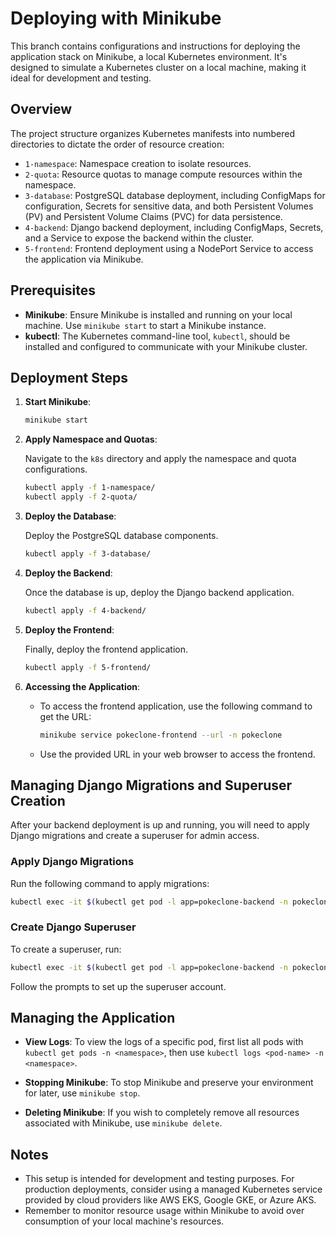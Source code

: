 # Deploying with Minikube

This branch contains configurations and instructions for deploying the application stack on Minikube, a local Kubernetes environment. It's designed to simulate a Kubernetes cluster on a local machine, making it ideal for development and testing.

## Overview

The project structure organizes Kubernetes manifests into numbered directories to dictate the order of resource creation:

- `1-namespace`: Namespace creation to isolate resources.
- `2-quota`: Resource quotas to manage compute resources within the namespace.
- `3-database`: PostgreSQL database deployment, including ConfigMaps for configuration, Secrets for sensitive data, and both Persistent Volumes (PV) and Persistent Volume Claims (PVC) for data persistence.
- `4-backend`: Django backend deployment, including ConfigMaps, Secrets, and a Service to expose the backend within the cluster.
- `5-frontend`: Frontend deployment using a NodePort Service to access the application via Minikube.

## Prerequisites

- **Minikube**: Ensure Minikube is installed and running on your local machine. Use `minikube start` to start a Minikube instance.
- **kubectl**: The Kubernetes command-line tool, `kubectl`, should be installed and configured to communicate with your Minikube cluster.

## Deployment Steps

1. **Start Minikube**:

   ```bash
   minikube start
   ```

2. **Apply Namespace and Quotas**:

   Navigate to the `k8s` directory and apply the namespace and quota configurations.

   ```bash
   kubectl apply -f 1-namespace/
   kubectl apply -f 2-quota/
   ```

3. **Deploy the Database**:

   Deploy the PostgreSQL database components.

   ```bash
   kubectl apply -f 3-database/
   ```

4. **Deploy the Backend**:

   Once the database is up, deploy the Django backend application.

   ```bash
   kubectl apply -f 4-backend/
   ```

5. **Deploy the Frontend**:

   Finally, deploy the frontend application.

   ```bash
   kubectl apply -f 5-frontend/
   ```

6. **Accessing the Application**:

   - To access the frontend application, use the following command to get the URL:

     ```bash
     minikube service pokeclone-frontend --url -n pokeclone
     ```

   - Use the provided URL in your web browser to access the frontend.

## Managing Django Migrations and Superuser Creation

After your backend deployment is up and running, you will need to apply Django migrations and create a superuser for admin access.

### Apply Django Migrations

Run the following command to apply migrations:

```bash
kubectl exec -it $(kubectl get pod -l app=pokeclone-backend -n pokeclone -o jsonpath="{.items[0].metadata.name}") -n pokeclone -- python manage.py migrate
```

### Create Django Superuser

To create a superuser, run:

```bash
kubectl exec -it $(kubectl get pod -l app=pokeclone-backend -n pokeclone -o jsonpath="{.items[0].metadata.name}") -n pokeclone -- python manage.py createsuperuser
```

Follow the prompts to set up the superuser account.

## Managing the Application

- **View Logs**:
  To view the logs of a specific pod, first list all pods with `kubectl get pods -n <namespace>`, then use `kubectl logs <pod-name> -n <namespace>`.

- **Stopping Minikube**:
  To stop Minikube and preserve your environment for later, use `minikube stop`.

- **Deleting Minikube**:
  If you wish to completely remove all resources associated with Minikube, use `minikube delete`.

## Notes

- This setup is intended for development and testing purposes. For production deployments, consider using a managed Kubernetes service provided by cloud providers like AWS EKS, Google GKE, or Azure AKS.
- Remember to monitor resource usage within Minikube to avoid over consumption of your local machine's resources.
